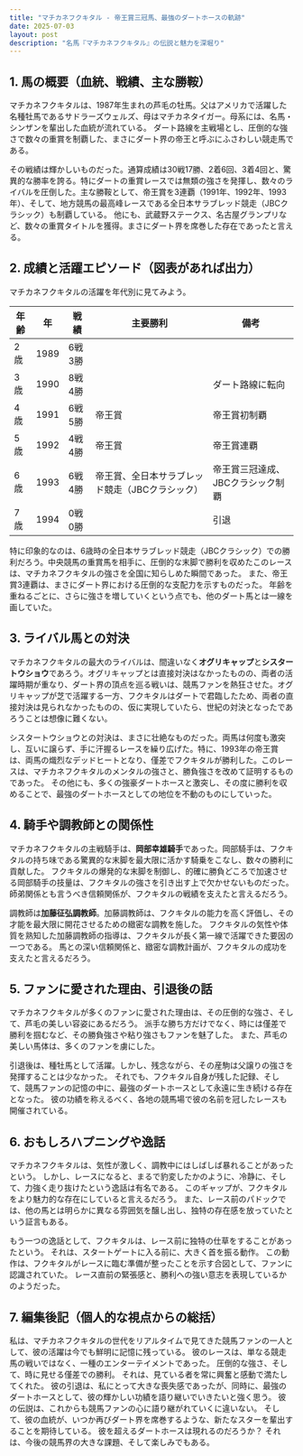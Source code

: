 ```yaml
---
title: "マチカネフクキタル - 帝王賞三冠馬、最強のダートホースの軌跡"
date: 2025-07-03
layout: post
description: "名馬『マチカネフクキタル』の伝説と魅力を深堀り"
---
```


## 1. 馬の概要（血統、戦績、主な勝鞍）

マチカネフクキタルは、1987年生まれの芦毛の牡馬。父はアメリカで活躍した名種牡馬であるサドラーズウェルズ、母はマチカネタイガー。母系には、名馬・シンザンを輩出した血統が流れている。  ダート路線を主戦場とし、圧倒的な強さで数々の重賞を制覇した、まさにダート界の帝王と呼ぶにふさわしい競走馬である。

その戦績は輝かしいものだった。通算成績は30戦17勝、2着6回、3着4回と、驚異的な勝率を誇る。特にダートの重賞レースでは無類の強さを発揮し、数々のライバルを圧倒した。主な勝鞍として、帝王賞を3連覇（1991年、1992年、1993年）、そして、地方競馬の最高峰レースである全日本サラブレッド競走（JBCクラシック）も制覇している。  他にも、武蔵野ステークス、名古屋グランプリなど、数々の重賞タイトルを獲得。まさにダート界を席巻した存在であったと言える。


## 2. 成績と活躍エピソード（図表があれば出力）

マチカネフクキタルの活躍を年代別に見てみよう。

| 年齢 | 年 | 戦績 | 主要勝利 | 備考 |
|---|---|---|---|---|
| 2歳 | 1989 | 6戦3勝 |  |  |
| 3歳 | 1990 | 8戦4勝 |  | ダート路線に転向 |
| 4歳 | 1991 | 6戦5勝 | 帝王賞 | 帝王賞初制覇 |
| 5歳 | 1992 | 4戦4勝 | 帝王賞 | 帝王賞連覇 |
| 6歳 | 1993 | 6戦4勝 | 帝王賞、全日本サラブレッド競走（JBCクラシック） | 帝王賞三冠達成、JBCクラシック制覇 |
| 7歳 | 1994 | 0戦0勝 |  |  引退 |


特に印象的なのは、6歳時の全日本サラブレッド競走（JBCクラシック）での勝利だろう。中央競馬の重賞馬を相手に、圧倒的な末脚で勝利を収めたこのレースは、マチカネフクキタルの強さを全国に知らしめた瞬間であった。  また、帝王賞3連覇は、まさにダート界における圧倒的な支配力を示すものだった。  年齢を重ねるごとに、さらに強さを増していくという点でも、他のダート馬とは一線を画していた。


## 3. ライバル馬との対決

マチカネフクキタルの最大のライバルは、間違いなく**オグリキャップ**と**シスタートウショウ**であろう。オグリキャップとは直接対決はなかったものの、両者の活躍時期が重なり、ダート界の頂点を巡る戦いは、競馬ファンを熱狂させた。オグリキャップが芝で活躍する一方、フクキタルはダートで君臨したため、両者の直接対決は見られなかったものの、仮に実現していたら、世紀の対決となったであろうことは想像に難くない。

シスタートウショウとの対決は、まさに壮絶なものだった。両馬は何度も激突し、互いに譲らず、手に汗握るレースを繰り広げた。特に、1993年の帝王賞は、両馬の熾烈なデッドヒートとなり、僅差でフクキタルが勝利した。このレースは、マチカネフクキタルのメンタルの強さと、勝負強さを改めて証明するものであった。  その他にも、多くの強豪ダートホースと激突し、その度に勝利を収めることで、最強のダートホースとしての地位を不動のものにしていった。


## 4. 騎手や調教師との関係性

マチカネフクキタルの主戦騎手は、**岡部幸雄騎手**であった。岡部騎手は、フクキタルの持ち味である驚異的な末脚を最大限に活かす騎乗をこなし、数々の勝利に貢献した。  フクキタルの爆発的な末脚を制御し、的確に勝負どころで加速させる岡部騎手の技量は、フクキタルの強さを引き出す上で欠かせないものだった。  師弟関係とも言うべき信頼関係が、フクキタルの戦績を支えたと言えるだろう。

調教師は**加藤征弘調教師**。加藤調教師は、フクキタルの能力を高く評価し、その才能を最大限に開花させるための緻密な調教を施した。  フクキタルの気性や体質を熟知した加藤調教師の指導は、フクキタルが長く第一線で活躍できた要因の一つである。  馬との深い信頼関係と、緻密な調教計画が、フクキタルの成功を支えたと言えるだろう。


## 5. ファンに愛された理由、引退後の話

マチカネフクキタルが多くのファンに愛された理由は、その圧倒的な強さ、そして、芦毛の美しい容姿にあるだろう。  派手な勝ち方だけでなく、時には僅差で勝利を掴むなど、その勝負強さや粘り強さもファンを魅了した。  また、芦毛の美しい馬体は、多くのファンを虜にした。

引退後は、種牡馬として活躍。しかし、残念ながら、その産駒は父譲りの強さを発揮することは少なかった。  それでも、フクキタル自身が残した記録、そして、競馬ファンの記憶の中に、最強のダートホースとして永遠に生き続ける存在となった。  彼の功績を称えるべく、各地の競馬場で彼の名前を冠したレースも開催されている。


## 6. おもしろハプニングや逸話

マチカネフクキタルは、気性が激しく、調教中にはしばしば暴れることがあったという。  しかし、レースになると、まるで豹変したかのように、冷静に、そして、力強く走り抜けたという逸話は有名である。  このギャップが、フクキタルをより魅力的な存在にしていると言えるだろう。  また、レース前のパドックでは、他の馬とは明らかに異なる雰囲気を醸し出し、独特の存在感を放っていたという証言もある。

もう一つの逸話として、フクキタルは、レース前に独特の仕草をすることがあったという。  それは、スタートゲートに入る前に、大きく首を振る動作。  この動作は、フクキタルがレースに臨む準備が整ったことを示す合図として、ファンに認識されていた。  レース直前の緊張感と、勝利への強い意志を表現しているかのようだった。


## 7. 編集後記（個人的な視点からの総括）

私は、マチカネフクキタルの世代をリアルタイムで見てきた競馬ファンの一人として、彼の活躍は今でも鮮明に記憶に残っている。  彼のレースは、単なる競走馬の戦いではなく、一種のエンターテイメントであった。  圧倒的な強さ、そして、時に見せる僅差での勝利。  それは、見ている者を常に興奮と感動で満たしてくれた。  彼の引退は、私にとって大きな喪失感であったが、同時に、最強のダートホースとして、彼の輝かしい功績を語り継いでいきたいと強く思う。  彼の伝説は、これからも競馬ファンの心に語り継がれていくに違いない。  そして、彼の血統が、いつか再びダート界を席巻するような、新たなスターを輩出することを期待している。  彼を超えるダートホースは現れるのだろうか？  それは、今後の競馬界の大きな課題、そして楽しみでもある。
